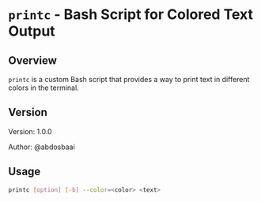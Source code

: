 # `printc` - Bash Script for Colored Text Output

## Overview

`printc` is a custom Bash script that provides a way to print text in different colors in the terminal.

## Version

Version: 1.0.0

Author: @abdosbaai

## Usage

```bash
printc [option] [-b] --color=<color> <text>

